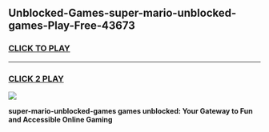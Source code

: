 
## Unblocked-Games-super-mario-unblocked-games-Play-Free-43673
<h3>
<a href="https://premium76.site?title=super-mario-unblocked-games&ref=23A">CLICK TO PLAY</a></h3>
<hr>

<h3>
<a href="https://premium76.site?title=super-mario-unblocked-games&ref=23A">CLICK 2 PLAY</a>
  
</h3>

<a href="https://premium76.site?title=super-mario-unblocked-games&ref=23A"><img src="https://clearcache.store/games.png"></a>


**super-mario-unblocked-games games unblocked: Your Gateway to Fun and Accessible Online Gaming**
